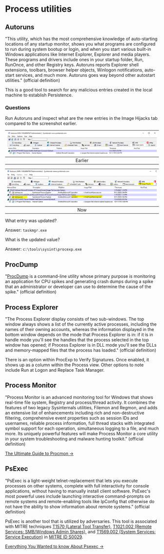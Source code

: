 # Process utilities

## Autoruns

"This utility, which has the most comprehensive knowledge of auto-starting locations of any startup monitor, shows 
you what programs are configured to run during system bootup or login, and when you start various built-in Windows 
applications like Internet Explorer, Explorer and media players. These programs and drivers include ones in your 
startup folder, Run, RunOnce, and other Registry keys. Autoruns reports Explorer shell extensions, toolbars, browser 
helper objects, Winlogon notifications, auto-start services, and much more. Autoruns goes way beyond other autostart 
utilities." (official definition)

This is a good tool to search for any malicious entries created in the local machine to establish Persistence.

### Questions

Run Autoruns and inspect what are the new entries in the Image Hijacks tab compared to the screenshot earlier.

| ![Unified Kill Chain](../../_static/images/autoruns-image-hijacks.png)
|:--:|
| Earlier |

| ![Unified Kill Chain](../../_static/images/autoruns-image-hijacks2.png)
|:--:|
| Now |

What entry was updated?

Answer: `taskmgr.exe`

What is the updated value?

Answer: `c:\tools\sysint\procexp.exe`

## ProcDump

"[ProcDump](https://docs.microsoft.com/en-us/sysinternals/downloads/procdump) is a command-line utility whose primary 
purpose is monitoring an application for CPU spikes and generating crash dumps during a spike that an administrator 
or developer can use to determine the cause of the spike." (official definition) 

## Process Explorer

"The Process Explorer display consists of two sub-windows. The top window always shows a list of the currently active processes, including the names of their owning accounts, whereas the information displayed in the bottom window depends on the mode that Process Explorer is in: if it is in handle mode you'll see the handles that the process selected in the top window has opened; if Process Explorer is in DLL mode you'll see the DLLs and memory-mapped files that the process has loaded." (official definition) 

There is an option within ProcExp to Verify Signatures. Once enabled, it shows up as a column within the Process view. 
Other options to note include Run at Logon and Replace Task Manager.

## Process Monitor

"Process Monitor is an advanced monitoring tool for Windows that shows real-time file system, Registry and 
process/thread activity. It combines the features of two legacy Sysinternals utilities, Filemon and Regmon, and adds 
an extensive list of enhancements including rich and non-destructive filtering, comprehensive event properties 
such as session IDs and usernames, reliable process information, full thread stacks with integrated symbol support 
for each operation, simultaneous logging to a file, and much more. Its uniquely powerful features will make 
Process Monitor a core utility in your system troubleshooting and malware hunting toolkit." (official definition) 

[The Ultimate Guide to Procmon ->](https://adamtheautomator.com/procmon/)

## PsExec

"PsExec is a light-weight telnet-replacement that lets you execute processes on other systems, complete with full 
interactivity for console applications, without having to manually install client software. PsExec's most powerful 
uses include launching interactive command-prompts on remote systems and remote-enabling tools like IpConfig that 
otherwise do not have the ability to show information about remote systems." (official definition)

PsExec is another tool that is utilized by adversaries. This tool is associated with MITRE techniques 
[T1570 (Lateral Tool Transfer)](https://attack.mitre.org/techniques/T1570), 
[T1021.002 (Remote Services: SMB/Windows Admin Shares)](https://attack.mitre.org/techniques/T1021/002), and 
[T1569.002 (System Services: Service Execution)](https://attack.mitre.org/techniques/T1569/002) in 
[MITRE ID S0029](https://attack.mitre.org/software/S0029/).

[Everything You Wanted to know About Psexec ->](https://adamtheautomator.com/psexec/)

